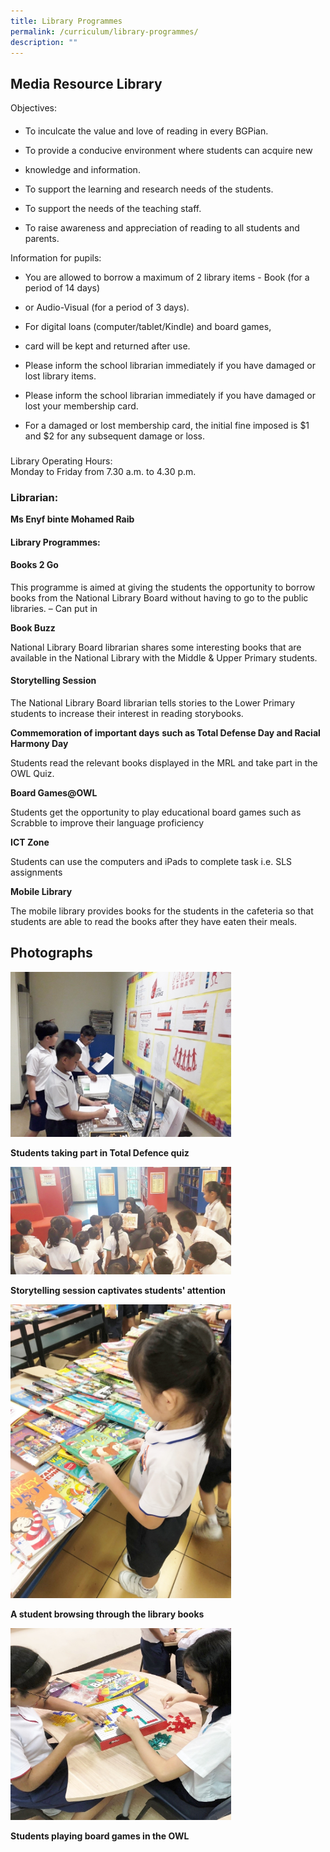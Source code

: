 ```yaml
---
title: Library Programmes
permalink: /curriculum/library-programmes/
description: ""
---
```

Media Resource Library
----------------------

Objectives:   

#### 

*   To inculcate the value and love of reading in every BGPian.

*   To provide a conducive environment where students can acquire new

*   knowledge and information.

*   To support the learning and research needs of the students.

*   To support the needs of the teaching staff.

*   To raise awareness and appreciation of reading to all students and parents.

  
Information for pupils:

*   You are allowed to borrow a maximum of 2 library items - Book (for a period of 14 days)

*   or Audio-Visual (for a period of 3 days).

*   For digital loans (computer/tablet/Kindle) and board games,

*   card will be kept and returned after use.

*   Please inform the school librarian immediately if you have damaged or lost library items.

*   Please inform the school librarian immediately if you have damaged or lost your membership card.

*   For a damaged or lost membership card, the initial fine imposed is $1 and $2 for any subsequent damage or loss.

### 

Library Operating Hours:  
Monday to Friday from 7.30 a.m. to 4.30 p.m.

### Librarian: 

**Ms Enyf binte Mohamed Raib**

#### Library Programmes:  

#### Books 2 Go  

This programme is aimed at giving the students the opportunity to borrow books from the National Library Board without having to go to the public libraries. – Can put in

**Book Buzz**

National Library Board librarian shares some interesting books that are available in the National Library with the Middle & Upper Primary students.

#### **Storytelling Session**

The National Library Board librarian tells stories to the Lower Primary students to increase their interest in reading storybooks.

**Commemoration of important days** **such as Total Defense Day and Racial Harmony Day**  

Students read the relevant books displayed in the MRL and take part in the OWL Quiz.

**Board Games@OWL**  

Students get the opportunity to play educational board games such as Scrabble to improve their language proficiency

**ICT Zone**

Students can use the computers and iPads to complete task i.e. SLS assignments

**Mobile Library**  

The mobile library provides books for the students in the cafeteria so that students are able to read the books after they have eaten their meals.

Photographs
-----------

<img src="/images/Students%20taking%20part%20in%20Total%20Defence%20quiz.jpeg"  
style="width:70%">
<figcaption><strong>Students taking part in Total Defence quiz</strong></figcaption>

<img src="/images/Storytelling%20session%20captivates%20students%20attention.jpeg"  
style="width:70%">
<figcaption><strong>Storytelling session captivates students' attention</strong></figcaption>

<img src="/images/A%20student%20browsing%20through%20the%20library%20books.jpeg"  
style="width:70%">
<figcaption><strong>A student browsing through the library books</strong></figcaption>

<img src="/images/Students%20playing%20board%20games%20in%20the%20OWL.jpeg"  
style="width:70%">
<figcaption><strong>Students playing board games in the OWL</strong></figcaption>